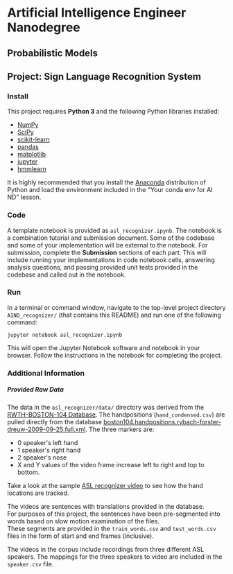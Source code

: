 # Artificial Intelligence Engineer Nanodegree
## Probabilistic Models
## Project: Sign Language Recognition System

### Install

This project requires **Python 3** and the following Python libraries installed:

- [NumPy](http://www.numpy.org/)
- [SciPy](https://www.scipy.org/)
- [scikit-learn](http://scikit-learn.org/0.17/install.html)
- [pandas](http://pandas.pydata.org/)
- [matplotlib](http://matplotlib.org/)
- [jupyter](http://ipython.org/notebook.html)
- [hmmlearn](http://hmmlearn.readthedocs.io/en/latest/)

It is highly recommended that you install the [Anaconda](http://continuum.io/downloads) distribution of Python and load the environment included in the "Your conda env for AI ND" lesson.

### Code

A template notebook is provided as `asl_recognizer.ipynb`. The notebook is a combination tutorial and submission document.  Some of the codebase and some of your implementation will be external to the notebook. For submission, complete the **Submission** sections of each part.  This will include running your implementations in code notebook cells, answering analysis questions, and passing provided unit tests provided in the codebase and called out in the notebook. 

### Run

In a terminal or command window, navigate to the top-level project directory `AIND_recognizer/` (that contains this README) and run one of the following command:

`jupyter notebook asl_recognizer.ipynb`

This will open the Jupyter Notebook software and notebook in your browser. Follow the instructions in the notebook for completing the project.


### Additional Information
##### Provided Raw Data

The data in the `asl_recognizer/data/` directory was derived from 
the [RWTH-BOSTON-104 Database](http://www-i6.informatik.rwth-aachen.de/~dreuw/database-rwth-boston-104.php). 
The handpositions (`hand_condensed.csv`) are pulled directly from 
the database [boston104.handpositions.rybach-forster-dreuw-2009-09-25.full.xml](boston104.handpositions.rybach-forster-dreuw-2009-09-25.full.xml). The three markers are:

*   0  speaker's left hand
*   1  speaker's right hand
*   2  speaker's nose
*   X and Y values of the video frame increase left to right and top to bottom.

Take a look at the sample [ASL recognizer video](http://www-i6.informatik.rwth-aachen.de/~dreuw/download/021.avi)
to see how the hand locations are tracked.

The videos are sentences with translations provided in the database.  
For purposes of this project, the sentences have been pre-segmented into words 
based on slow motion examination of the files.  
These segments are provided in the `train_words.csv` and `test_words.csv` files
in the form of start and end frames (inclusive).

The videos in the corpus include recordings from three different ASL speakers.
The mappings for the three speakers to video are included in the `speaker.csv` 
file.

